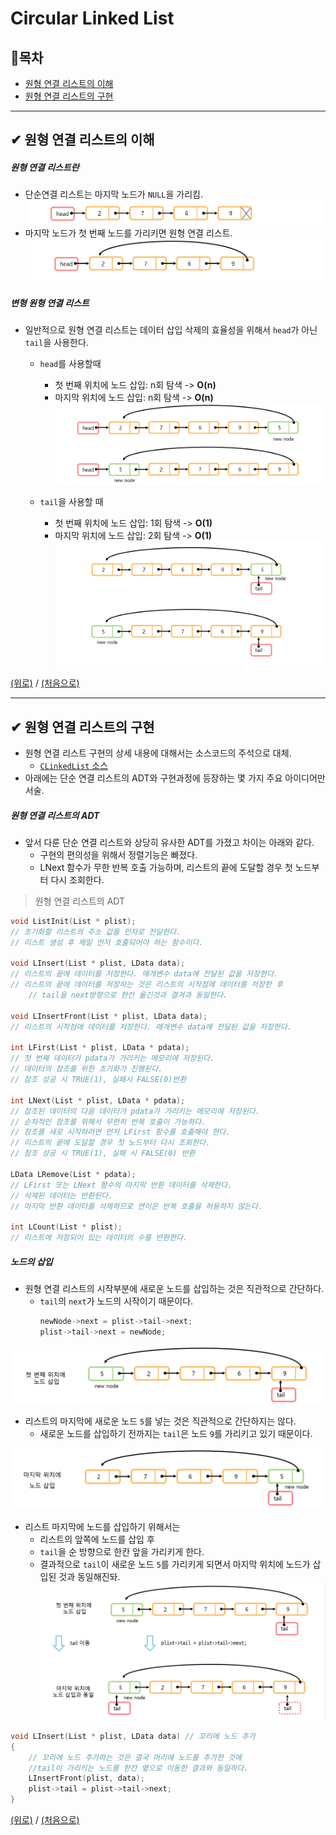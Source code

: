 ﻿# Circular Linked List
##  📝목차
- [원형 연결 리스트의 이해](https://github.com/choisb/Study-DataStructure/tree/master/03_CircularLinkedList#-원형-연결-리스트의-이해)
- [원형 연결 리스트의 구현](https://github.com/choisb/Study-DataStructure/tree/master/03_CircularLinkedList#-원형-연결-리스트의-구현)
___
## ✔ 원형 연결 리스트의 이해
##### 원형 연결 리스트란
- 단순연결 리스트는 마지막 노드가 `NULL`을 가리킴.
![단순 연결 리스트 도표](../img/01_LinkedList.png)
- 마지막 노드가 첫 번째 노드를 가리키면 원형 연결 리스트.
![원형 연결 리스트](../img/03_CircularLinkedList.png)

##### 변형 원형 연결 리스트
- 일반적으로 원형 연결 리스트는 데이터 삽입 삭제의 효율성을 위해서 `head`가 아닌 `tail`을 사용한다. 
  - `head`를 사용할때
    - 첫 번째 위치에 노드 삽입: n회 탐색 -> **O(n)**
    - 마지막 위치에 노드 삽입: n회 탐색 -> **O(n)**
![원형 연결 리스트 삽입 head](../img/04_CircularLinkedListHead.png)

  - `tail`을 사용할 때
    - 첫 번째 위치에 노드 삽입: 1회 탐색 -> **O(1)**
    - 마지막 위치에 노드 삽입: 2회 탐색 -> **O(1)**
![원형 연결 리스트 삽입 tail](../img/05_CircularLinkedListTail.png)

[(위로)](https://github.com/choisb/Study-DataStructure/tree/master/03_LinkedList#Circular-Linked-List) / [(처음으로)](https://github.com/choisb/Study-DataStructure/blob/master/README.md#data-structure)

___
## ✔ 원형 연결 리스트의 구현
- 원형 연결 리스트 구현의 상세 내용에 대해서는 소스코드의 주석으로 대체.
  - [`CLinkedList` 소스](https://github.com/choisb/Study-DataStructure/tree/master/03_CircularLinkedList/CLinkedList)
- 아래에는 단순 연결 리스트의 ADT와 구현과정에 등장하는 몇 가지 주요 아이디어만 서술.
 
##### 원형 연결 리스트의 ADT

- 앞서 다룬 단순 연결 리스트와 상당히 유사한 ADT를 가졌고 차이는 아래와 같다.
  - 구현의 편의성을 위해서 정렬기능은 빠졌다.
  - LNext 함수가 무한 반복 호출 가능하며, 리스트의 끝에 도달할 경우 첫 노드부터 다시 조회한다.
> 원형 연결 리스트의 ADT
```c
void ListInit(List * plist);
// 초기화할 리스트의 주소 값을 인자로 전달한다.
// 리스트 생성 후 제일 먼저 호출되어야 하는 함수이다.

void LInsert(List * plist, LData data);
// 리스트의 끝에 데이터를 저장한다. 매개변수 data에 전달된 값을 저장한다.
// 리스트의 끝에 데이터를 저장하는 것은 리스트의 시작점에 데이터를 저장한 후 
    // tail을 next방향으로 한칸 옮긴것과 결겨과 동일한다.

void LInsertFront(List * plist, LData data);
// 리스트의 시작점에 데이터를 저장한다. 매개변수 data에 전달된 값을 저장한다.

int LFirst(List * plist, LData * pdata);
// 첫 번째 데이터가 pdata가 가리키는 메모리에 저장된다.
// 데이터의 참조를 위한 초기화가 진행된다.
// 참조 성공 시 TRUE(1), 실패시 FALSE(0)반환

int LNext(List * plist, LData * pdata);
// 참조된 데이터의 다음 데이터가 pdata가 가리키는 메모리에 저장된다.
// 순차적인 참조를 위해서 무한히 반복 호출이 가능하다.
// 참조를 새로 시작하려면 먼저 LFirst 함수를 호출해야 한다.
// 리스트의 끝에 도달할 경우 첫 노드부터 다시 조회한다.
// 참조 성공 시 TRUE(1), 실패 시 FALSE(0) 반환

LData LRemove(List * pdata);
// LFirst 또는 LNext 함수의 마지막 반환 데이터를 삭제한다.
// 삭제된 데이터는 반환된다.
// 마지막 반환 데이터를 삭제하므로 연이은 반복 호출을 허용하지 않는다.

int LCount(List * plist);
// 리스트에 저장되어 있는 데이터의 수를 반환한다.

```

##### 노드의 삽입
- 원형 연결 리스트의 시작부분에 새로운 노드를 삽입하는 것은 직관적으로 간단하다.
  - `tail`의 `next`가 노드의 시작이기 때문이다.
    ```c
    newNode->next = plist->tail->next;
    plist->tail->next = newNode;
    ``` 
![원형 연결 리스트 삽입(앞쪽)](../img/06_CircularLinkedListInsert01.png)

- 리스트의 마지막에 새로운 노드 `5`를 넣는 것은 직관적으로 간단하지는 않다.
  - 새로운 노드를 삽입하기 전까지는 `tail`은 노드 `9`를 가리키고 있기 때문이다.

![원형 연결 리스트 삽입(뒤쪽)](../img/07_CircularLinkedListInsert02.png)

- 리스트 마지막에 노드를 삽입하기 위해서는
  - 리스트의 앞쪽에 노드를 삽입 후
  - `tail`을 순 방향으로 한칸 앞을 가리키게 한다.
  - 결과적으로 `tail`이 새로운 노드 `5`를 가리키게 되면서 마지막 위치에 노드가 삽입된 것과 동일해진돠.
![원형 연결 리스트 삽입(뒤쪽 삽입 방법)](../img/08_CircularLinkedListInsert03.png)
```c
void LInsert(List * plist, LData data) // 꼬리에 노드 추가
{
    // 꼬리에 노드 추가하는 것은 결국 머리에 노드를 추가한 것에 
    //tail이 가리키는 노드를 한칸 옆으로 이동한 결과와 동일하다.
    LInsertFront(plist, data);
    plist->tail = plist->tail->next;    
}
```
[(위로)](https://github.com/choisb/Study-DataStructure/tree/master/03_LinkedList#Circular-Linked-List) / [(처음으로)](https://github.com/choisb/Study-DataStructure/blob/master/README.md#data-structure)
